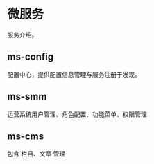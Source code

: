 # 微服务

服务介绍。

## ms-config 

配置中心，提供配置信息管理与服务注册于发现。


## ms-smm

运营系统用户管理、角色配置、功能菜单、权限管理


## ms-cms

包含 栏目、文章 管理



